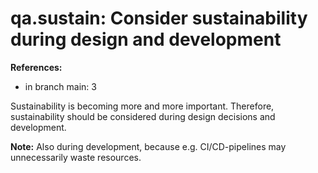 # qa.sustain: Consider sustainability during design and development

**References:**

- in branch main: 3

Sustainability is becoming more and more important.
Therefore, sustainability should be considered during design decisions and development.

**Note:** Also during development, because e.g. CI/CD-pipelines may unnecessarily waste resources.
